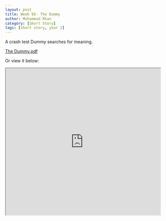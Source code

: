 ```yaml
---
layout: post
title: Week 65- The Dummy
author: Mohammad Khan
category: [Short Story]
tags: [short story, year 2]
---
```

A crash test Dummy searches for meaning.



<p><a href="https://drive.google.com/file/d/1PLf8f5-tIxYLJpoP-SqapwvPG10CJVM-/view?usp=sharing">
The Dummy.pdf</a></p>


Or view it below: 
<iframe src="https://drive.google.com/file/d/1PLf8f5-tIxYLJpoP-SqapwvPG10CJVM-/preview" width="100%" height="480" allow="autoplay"></iframe>